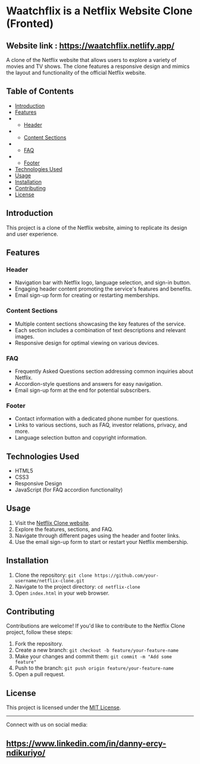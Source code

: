 # Waatchflix is a Netflix Website Clone (Fronted)

## Website link : https://waatchflix.netlify.app/


A clone of the Netflix website that allows users to explore a variety of movies and TV shows. The clone features a responsive design and mimics the layout and functionality of the official Netflix website.

## Table of Contents

- [Introduction](#introduction)
- [Features](#features)
- - [Header](#header)
- - [Content Sections](#content-sections)
- - [FAQ](#faq)
- - [Footer](#footer)
- [Technologies Used](#technologies-used)
- [Usage](#usage)
- [Installation](#installation)
- [Contributing](#contributing)
- [License](#license)

## Introduction

This project is a clone of the Netflix website, aiming to replicate its design and user experience.

## Features

### Header

- Navigation bar with Netflix logo, language selection, and sign-in button.
- Engaging header content promoting the service's features and benefits.
- Email sign-up form for creating or restarting memberships.

### Content Sections

- Multiple content sections showcasing the key features of the service.
- Each section includes a combination of text descriptions and relevant images.
- Responsive design for optimal viewing on various devices.

### FAQ

- Frequently Asked Questions section addressing common inquiries about Netflix.
- Accordion-style questions and answers for easy navigation.
- Email sign-up form at the end for potential subscribers.

### Footer

- Contact information with a dedicated phone number for questions.
- Links to various sections, such as FAQ, investor relations, privacy, and more.
- Language selection button and copyright information.

## Technologies Used

- HTML5
- CSS3
- Responsive Design
- JavaScript (for FAQ accordion functionality)

## Usage

1. Visit the [Netflix Clone website](https://your-website-url.com).
2. Explore the features, sections, and FAQ.
3. Navigate through different pages using the header and footer links.
4. Use the email sign-up form to start or restart your Netflix membership.

## Installation

1. Clone the repository: `git clone https://github.com/your-username/netflix-clone.git`
2. Navigate to the project directory: `cd netflix-clone`
3. Open `index.html` in your web browser.

## Contributing

Contributions are welcome! If you'd like to contribute to the Netflix Clone project, follow these steps:

1. Fork the repository.
2. Create a new branch: `git checkout -b feature/your-feature-name`
3. Make your changes and commit them: `git commit -m "Add some feature"`
4. Push to the branch: `git push origin feature/your-feature-name`
5. Open a pull request.

## License

This project is licensed under the [MIT License](LICENSE).

---

 

Connect with us on social media:

## https://www.linkedin.com/in/danny-ercy-ndikuriyo/
